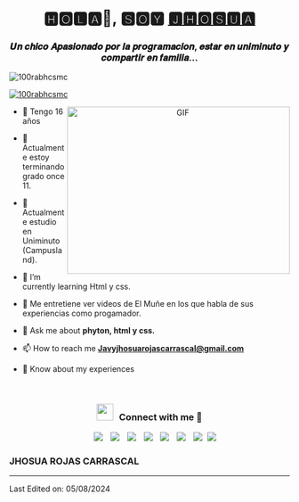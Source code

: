 <h1 align="center">🅷🅾🅻🅰👋, 🆂🅾🆈 <a href="https://100rabhcsmc.github.io/Me.io/" target="blank">
🅹🅷🅾🆂🆄🅰</a></h1>
<h3 align="center">𝑼𝒏 𝒄𝒉𝒊𝒄𝒐 𝑨𝒑𝒂𝒔𝒊𝒐𝒏𝒂𝒅𝒐 𝒑𝒐𝒓 𝒍𝒂 𝒑𝒓𝒐𝒈𝒓𝒂𝒎𝒂𝒄𝒊𝒐𝒏, 𝒆𝒔𝒕𝒂𝒓 𝒆𝒏 𝒖𝒏𝒊𝒎𝒊𝒏𝒖𝒕𝒐 𝒚 𝒄𝒐𝒎𝒑𝒂𝒓𝒕𝒊𝒓 𝒆𝒏 𝒇𝒂𝒎𝒊𝒍𝒊𝒂...</h3>

<p align="left"> <img src="https://komarev.com/ghpvc/?username=100rabhcsmc&label=Profile%20views&color=0e75b6&style=flat" alt="100rabhcsmc" /> </p>

<p align="left"> <a href="https://twitter.com/100rabhcsmc" target="blank"><img src="https://img.shields.io/twitter/follow/100rabhcsmc?logo=twitter&style=for-the-badge" alt="100rabhcsmc" /></a> </p>

<a target="_blank" align="center">
  <img align="right" top="500" height="300" width="400" alt="GIF" src="https://media.giphy.com/media/SWoSkN6DxTszqIKEqv/giphy.gif">
</a>

- 📝 Tengo 16 años

- 🔭 Actualmente estoy terminando grado once 11.<a href="https://phoenix.tech/griffyn/" target="blank"></a>

- 🌱 Actualmente estudio en Uniminuto (Campusland).

- 💎 I’m currently learning Html y css.<a href="" target="blank"></a>

- 📝 Me entretiene ver videos de El Muñe en los que habla de sus experiencias como progamador.

- 💬 Ask me about **phyton, html y css.**

- 📫 How to reach me **Javyjhosuarojascarrascal@gmail.com**

- 📄 Know about my experiences <a href="" target="blank"></a>
<br/>
<h3 align="center" > <img src="https://media.giphy.com/media/iY8CRBdQXODJSCERIr/giphy.gif" width="30" height="30" style="margin-right: 10px;">Connect with me 🤝 </h3>

<p align="center">

 <div align="center"  class="icons-social" style="margin-left: 10px;">
        <a style="margin-left: 10px;"  target="_blank" href="https://www.linkedin.com/in/saurabhmchavan/">
			<img src="https://img.icons8.com/doodle/40/000000/linkedin--v2.png"></a>
        <a style="margin-left: 10px;" target="_blank" href="https://github.com/100rabhcsmc">
		<img src="https://img.icons8.com/doodle/40/000000/github--v1.png"></a>
		<a style="margin-left: 10px;" target="_blank" href="https://stackoverflow.com/users/12053852/saurabh-chavan?tab=profile">
				<img src="https://img.icons8.com/external-tal-revivo-color-tal-revivo/40/000000/external-stack-overflow-is-a-question-and-answer-site-for-professional-logo-color-tal-revivo.png"></a>
	   <a style="margin-left: 10px;" target="_blank" href="https://dev.to/100rabhcsmc">
					<img src="https://img.icons8.com/external-sketchy-juicy-fish/0.6x/external-blog-online-services-sketchy-sketchy-juicy-fish.png"></a>
        <a style="margin-left: 10px;" target="_blank" href="https://instagram.com/100rabhch">
			<img src="https://img.icons8.com/doodle/40/000000/instagram-new--v2.png"></a>
		<a style="margin-left: 10px;" target="_blank" href="https://twitter.com/100rabhcsmc">
			<img src="https://img.icons8.com/doodle/1x/twitter-squared--v2.png" ></a>
		<a style="margin-left: 10px;" target="_blank" href="https://www.youtube.com/channel/UC-ZdNkKNHC6KguDqNFKO2Nw?view_as=subscriber">
				<img src="https://img.icons8.com/doodle/1x/youtube--v2.png" ></a>
		<a style="margin-left: 5px;" target="_blank" href="https://github.com/100rabhcsmc/Me.io/blob/master/01SaurabhChavanReactNativeResume.pdf">
					<img src="https://img.icons8.com/plasticine/0.5x/resume.png" ></a>
      </div>

</p>

### JHOSUA ROJAS CARRASCAL

---

Last Edited on: 05/08/2024
